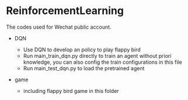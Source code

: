 # ReinforcementLearning
The codes used for Wechat public account. 

- DQN
  - Use DQN to develop an policy to play flappy bird
  - Run main_train_dqn.py directly to train an agent without priori knowledge, you can also config the train configurations in this file
  - Run main_test_dqn.py to load the pretrained agent 

- game
  - including flappy bird game in this folder
